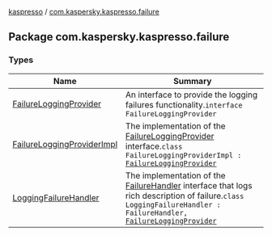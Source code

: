 [kaspresso](../index.md) / [com.kaspersky.kaspresso.failure](./index.md)

## Package com.kaspersky.kaspresso.failure

### Types

| Name | Summary |
|---|---|
| [FailureLoggingProvider](-failure-logging-provider/index.md) | An interface to provide the logging failures functionality.`interface FailureLoggingProvider` |
| [FailureLoggingProviderImpl](-failure-logging-provider-impl/index.md) | The implementation of the [FailureLoggingProvider](-failure-logging-provider/index.md) interface.`class FailureLoggingProviderImpl : `[`FailureLoggingProvider`](-failure-logging-provider/index.md) |
| [LoggingFailureHandler](-logging-failure-handler/index.md) | The implementation of the [FailureHandler](#) interface that logs rich description of failure.`class LoggingFailureHandler : FailureHandler, `[`FailureLoggingProvider`](-failure-logging-provider/index.md) |
